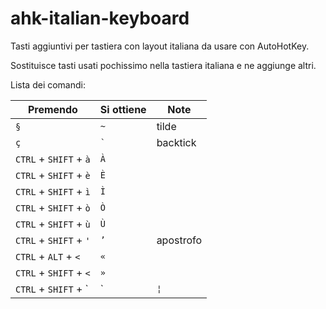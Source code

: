 # ahk-italian-keyboard

Tasti aggiuntivi per tastiera con layout italiana da usare con AutoHotKey.

Sostituisce tasti usati pochissimo nella tastiera italiana e ne aggiunge altri.

Lista dei comandi:

| Premendo | Si ottiene | Note |
| - | - |-|
|  `§` | `~` | tilde |
|  `ç` | `` ` `` | backtick |
| `CTRL` + `SHIFT` + `à` | `À` ||
| `CTRL` + `SHIFT` + `è` | `È` ||
| `CTRL` + `SHIFT` + `ì` | `Ì` ||
| `CTRL` + `SHIFT` + `ò` | `Ò` ||
| `CTRL` + `SHIFT` + `ù` | `Ù` ||
| `CTRL` + `SHIFT` + `'`| `’`| apostrofo |
| `CTRL` + `ALT` + `<`| `«` |  |
| `CTRL` + `SHIFT` + `<`| `»` |  |
| `CTRL` + `SHIFT` + `|` | `¦` | |
